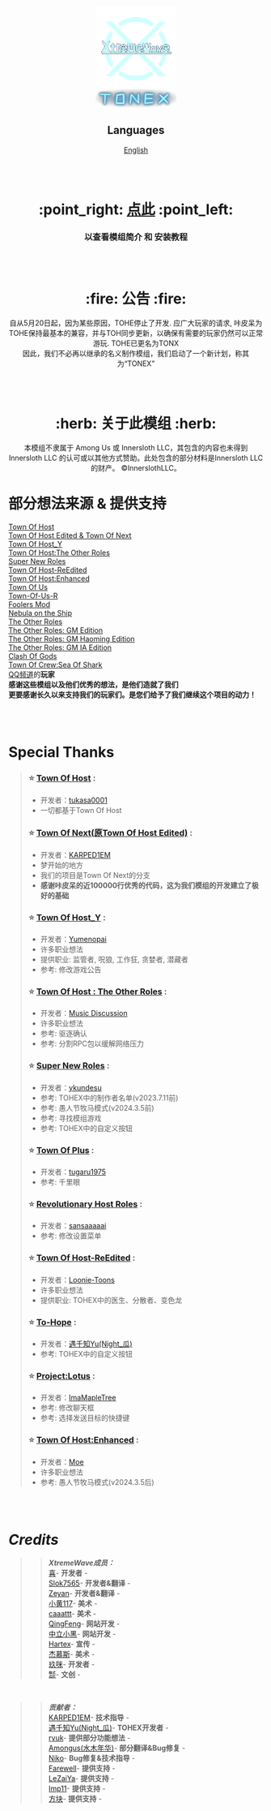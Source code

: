 <div align="center">
  <img width="160" src="Assets/LOGO.png" alt="logo"></br>
  <img width="160" src="Assets/Title.svg" alt="title"></br>

 ## Languages
[English](https://github.com/XtremeWave/TownOfNewEpic_Xtreme/blob/TONEX/README.md)

  </br></br>

  <h1>:point_right: <a href="https://www.xtreme.net.cn">点此</a> :point_left:</h1> 
  <h3>以查看模组简介 和 安装教程</h3>  

  </br></br>

  <h1>:fire: 公告 :fire:</h1>
  <p>自从5月20日起，因为某些原因，TOHE停止了开发. 应广大玩家的请求, 咔皮呆为TOHE保持最基本的兼容，并与TOH同步更新，以确保有需要的玩家仍然可以正常游玩. TOHE已更名为TONX<br>因此，我们不必再以继承的名义制作模组，我们启动了一个新计划，称其为“TONEX”</p>

  </br></br>

  <h1>:herb: 关于此模组 :herb:</h1>
  <p>本模组不隶属于 Among Us 或 Innersloth LLC，其包含的内容也未得到 Innersloth LLC 的认可或以其他方式赞助。此处包含的部分材料是Innersloth LLC的财产。 ©InnerslothLLC。</p>

</div>
<div align="left">

  # 部分想法来源 & 提供支持
[Town Of Host](https://github.com/tukasa0001/TownOfHost)<br>
[Town Of Host Edited & Town Of Next](https://github.com/KARPED1EM/TownOfHostEdited)<br>
[Town Of Host_Y](https://github.com/Yumenopai/TownOfHost_Y)<br>
[Town Of Host:The Other Roles](https://github.com/music-discussion/TownOfHost-TheOtherRoles)<br>
[Super New Roles](https://github.com/ykundesu/SuperNewRoles)<br>
[Town Of Host-ReEdited](https://github.com/Loonie-Toons/TownOfHost-ReEdited)<br>
[Town Of Host:Enhanced](https://github.com/0xDrMoe/TownofHost-Enhanced)<br>
[Town Of Us](https://github.com/Loonie-Toons/TownOfHost-ReEdited)<br>
[Town-Of-Us-R](https://github.com/eDonnes124/Town-Of-Us-R)<br>
[Foolers Mod](https://github.com/MengTube/Foolers-Mod)<br>
[Nebula on the Ship](https://github.com/Dolly1016/Nebula)<br>
[The Other Roles](https://github.com/TheOtherRolesAU/TheOtherRoles)<br>
[The Other Roles: GM Edition](https://github.com/yukinogatari/TheOtherRoles-GM)<br>
[The Other Roles: GM Haoming Edition](https://github.com/haoming37/TheOtherRoles-GM-Haoming)<br>
[The Other Roles: GM IA Edition](https://github.com/dabao40/TheOtherRolesGMIA)<br>
[Clash Of Gods](https://github.com/CognifyDev/ClashOfGods)<br>
[Town Of Crew:Sea Of Shark](https://github.com/yiTOC/TOCS)<br>
[QQ频道](https://pd.qq.com/s/gm7xdfhw8)的**玩家**<br>
**感谢这些模组以及他们优秀的想法，是他们造就了我们**<br>
**更要感谢长久以来支持我们的玩家们。是您们给予了我们继续这个项目的动力！**

  </br></br>

# Special Thanks
>
>### :star: [Town Of Host](https://github.com/tukasa0001/TownOfHost) :
>
> - 开发者：[tukasa0001](https://github.com/tukasa0001)
> - 一切都基于Town Of Host
>
>### :star: [Town Of Next(原Town Of Host Edited)](https://github.com/KARPED1EM/TownOfNext) :
> 
> - 开发者：[KARPED1EM](https://github.com/KARPED1EM)
> - 梦开始的地方
> - 我们的项目是Town Of Next的分支
> - **感谢咔皮呆的近100000行优秀的代码，这为我们模组的开发建立了极好的基础**
>
>### :star: [Town Of Host_Y](https://github.com/Yumenopai/TownOfHost_Y) :
> 
> - 开发者：[Yumenopai](https://github.com/Yumenopai)
> - 许多职业想法
> - 提供职业: 监管者, 呪狼, 工作狂, 贪婪者, 潜藏者
> - 参考: 修改游戏公告
>### :star: [Town Of Host : The Other Roles](https://github.com/music-discussion/TownOfHost-TheOtherRoles) :
>
> - 开发者：[Music Discussion](https://github.com/music-discussion)
> - 许多职业想法
> - 参考: 驱逐确认
> - 参考: 分割RPC包以缓解网络压力
>
>### :star: [Super New Roles](https://github.com/ykundesu/SuperNewRoles) :
> 
> - 开发者：[ykundesu](https://github.com/ykundesu)
> - 参考: TOHEX中的制作者名单(v2023.7.11前)
> - 参考: 愚人节牧马模式(v2024.3.5前)
> - 参考: 寻找模组游戏
> - 参考: TOHEX中的自定义按钮
>
>### :star: [Town Of Plus](https://github.com/tugaru1975/TownOfPlus) :
> 
> - 开发者：[tugaru1975](https://github.com/tugaru1975)
> - 参考: 千里眼
>
>### :star: [Revolutionary Host Roles](https://github.com/sansaaaaai/Revolutionary-host-roles) :
> 
> - 开发者：[sansaaaaai](https://github.com/sansaaaaai)
> - 参考: 修改设置菜单
>
>### :star: [Town Of Host-ReEdited](https://github.com/Loonie-Toons/TownOfHost-ReEdited) :
> 
> - 开发者：[Loonie-Toons](https://github.com/Loonie-Toons)
> - 许多职业想法
> - 提供职业: TOHEX中的医生、分散者、变色龙
>  
>### :star: [To-Hope](https://gitee.com/xigua_ya/to-hope) :
> 
> - 开发者：[遇千知Yu(Night_瓜)](https://gitee.com/xigua_ya)
> - 参考: TOHEX中的自定义按钮
> 
>### :star: [Project:Lotus](https://github.com/ImaMapleTree/Lotus) :
> 
> - 开发者：[ImaMapleTree](https://github.com/ImaMapleTree)
> - 参考: 修改聊天框
> - 参考: 选择发送目标的快捷键
>
>### :star: [Town Of Host:Enhanced](https://github.com/0xDrMoe/TownofHost-Enhanced) :
> 
> - 开发者：[Moe](https://github.com/0xDrMoe)
> - 许多职业想法
> - 参考: 愚人节牧马模式(v2024.3.5后)
>
	
  </br></br>

# ***Credits***
>> ***XtremeWave成员：***<BR>
>[喜]()- **开发者** -<br>
>[Slok7565](https://github.com/Slok7565)- **开发者&翻译** -<br>
>[Zeyan]()- **开发者&翻译** -<br>
>[小黄117]()- **美术** -<br>
>[caaattt]()- **美术** -<br>
>[QingFeng]()- **网站开发** -<br>
>[中立小黑]()- **网站开发** -<br>
>[Hartex]()- **宣传** -<br>
>[杰慕斯]()- **美术** -<br>
>[玖咪]()- **开发者** -<br>
>[㍿]()- **文创** -<br>

  </br>

>> ***贡献者：***<BR>
>[KARPED1EM]()- **技术指导** -<br>
>[遇千知Yu(Night_瓜)]()- **TOHEX开发者** -<br>
>[ryuk]()- **提供部分功能想法** -<br>
>[Amongus(水木年华)]()- **部分翻译&Bug修复** -<br>
>[Niko]()- **Bug修复&技术指导** -<br>
>[Farewell]()- **提供支持** -<br>
>[LeZaiYa]()- **提供支持** -<br>
>[Imp11]()- **提供支持** -<br>
>[方块]()- **提供支持** -<br>
</div>
